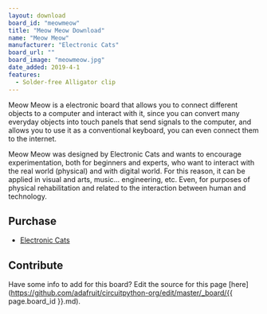 ```yaml
---
layout: download
board_id: "meowmeow"
title: "Meow Meow Download"
name: "Meow Meow"
manufacturer: "Electronic Cats"
board_url: ""
board_image: "meowmeow.jpg"
date_added: 2019-4-1
features:
  - Solder-free Alligator clip
---
```


Meow Meow is a electronic board that allows you to connect different objects to a computer and interact with it, since you can convert many everyday objects into touch panels that send signals to the computer, and allows you to use it as a conventional keyboard, you can even connect them to the internet.

Meow Meow was designed by Electronic Cats and wants to encourage experimentation, both for beginners and experts, who want to interact with the real world (physical) and with digital world. For this reason, it can be applied in visual and arts, music... engineering, etc. Even, for purposes of physical rehabilitation and related to the interaction between human and technology.

## Purchase
* [Electronic Cats](https://electroniccats.com/producto/meowmeow/)

## Contribute

Have some info to add for this board? Edit the source for this page [here](https://github.com/adafruit/circuitpython-org/edit/master/_board/{{ page.board_id }}.md).
